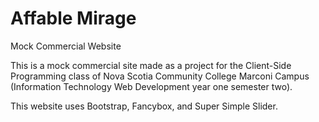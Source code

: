 # Affable Mirage
Mock Commercial Website

This is a mock commercial site made as a project for the Client-Side Programming class of Nova Scotia Community College Marconi Campus (Information Technology Web Development year one semester two).

This website uses Bootstrap, Fancybox, and Super Simple Slider.
